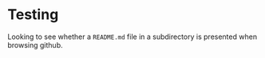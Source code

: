 # Testing

Looking to see whether a `README.md` file in a subdirectory is presented when browsing github.
